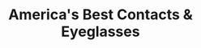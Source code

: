 ---
title: "America's Best Contacts & Eyeglasses"
url: /coeur-dalene/americas-best-contacts-and-eyeglasses/
shop: optician
---